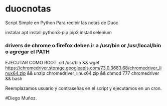 # duocnotas
Script Simple en Python Para recibir las notas de Duoc

instalar
apt install python3-pip
pip3 install selenium

### drivers de chrome o firefox deben ir a /usr/bin or /usr/local/bin o agregar el PATH

EJECUTAR COMO ROOT: cd /usr/bin && wget https://chromedriver.storage.googleapis.com/73.0.3683.68/chromedriver_linux64.zip && unzip chromedriver_linux64.zip && chmod 777 chromedriver && bash

Reemplazamos usuario y contraseñas en el script y ejecutamos en un cron.

#Diego Muñoz.
